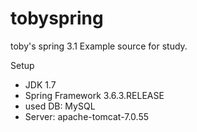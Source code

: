 # tobyspring
toby's spring 3.1 Example source for study.

Setup
* JDK 1.7
* Spring Framework 3.6.3.RELEASE
* used DB: MySQL
* Server: apache-tomcat-7.0.55

